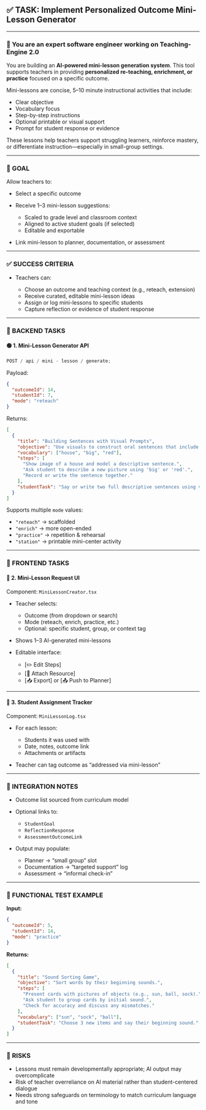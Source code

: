## ✅ TASK: Implement Personalized Outcome Mini-Lesson Generator

---

### 🧠 You are an expert software engineer working on Teaching-Engine 2.0

You are building an **AI-powered mini-lesson generation system**. This tool supports teachers in providing **personalized re-teaching, enrichment, or practice** focused on a specific outcome.

Mini-lessons are concise, 5–10 minute instructional activities that include:

- Clear objective
- Vocabulary focus
- Step-by-step instructions
- Optional printable or visual support
- Prompt for student response or evidence

These lessons help teachers support struggling learners, reinforce mastery, or differentiate instruction—especially in small-group settings.

---

### 🔹 GOAL

Allow teachers to:

- Select a specific outcome
- Receive 1–3 mini-lesson suggestions:

  - Scaled to grade level and classroom context
  - Aligned to active student goals (if selected)
  - Editable and exportable

- Link mini-lesson to planner, documentation, or assessment

---

### ✅ SUCCESS CRITERIA

- Teachers can:

  - Choose an outcome and teaching context (e.g., reteach, extension)
  - Receive curated, editable mini-lesson ideas
  - Assign or log mini-lessons to specific students
  - Capture reflection or evidence of student response

---

### 🔧 BACKEND TASKS

#### 🟢 1. Mini-Lesson Generator API

```ts
POST / api / mini - lesson / generate;
```

Payload:

```json
{
  "outcomeId": 14,
  "studentId": 7,
  "mode": "reteach"
}
```

Returns:

```json
[
  {
    "title": "Building Sentences with Visual Prompts",
    "objective": "Use visuals to construct oral sentences that include descriptive vocabulary.",
    "vocabulary": ["house", "big", "red"],
    "steps": [
      "Show image of a house and model a descriptive sentence.",
      "Ask student to describe a new picture using 'big' or 'red'.",
      "Record or write the sentence together."
    ],
    "studentTask": "Say or write two full descriptive sentences using vocabulary from the lesson."
  }
]
```

Supports multiple `mode` values:

- `"reteach"` → scaffolded
- `"enrich"` → more open-ended
- `"practice"` → repetition & rehearsal
- `"station"` → printable mini-center activity

---

### 🎨 FRONTEND TASKS

#### 🔵 2. Mini-Lesson Request UI

Component: `MiniLessonCreator.tsx`

- Teacher selects:

  - Outcome (from dropdown or search)
  - Mode (reteach, enrich, practice, etc.)
  - Optional: specific student, group, or context tag

- Shows 1–3 AI-generated mini-lessons
- Editable interface:

  - \[✏️ Edit Steps]
  - \[📎 Attach Resource]
  - \[📥 Export] or \[📤 Push to Planner]

---

#### 🔵 3. Student Assignment Tracker

Component: `MiniLessonLog.tsx`

- For each lesson:

  - Students it was used with
  - Date, notes, outcome link
  - Attachments or artifacts

- Teacher can tag outcome as “addressed via mini-lesson”

---

### 🔗 INTEGRATION NOTES

- Outcome list sourced from curriculum model
- Optional links to:

  - `StudentGoal`
  - `ReflectionResponse`
  - `AssessmentOutcomeLink`

- Output may populate:

  - Planner → “small group” slot
  - Documentation → “targeted support” log
  - Assessment → “informal check-in”

---

### 🧪 FUNCTIONAL TEST EXAMPLE

**Input:**

```json
{
  "outcomeId": 5,
  "studentId": 14,
  "mode": "practice"
}
```

**Returns:**

```json
[
  {
    "title": "Sound Sorting Game",
    "objective": "Sort words by their beginning sounds.",
    "steps": [
      "Present cards with pictures of objects (e.g., sun, ball, sock).",
      "Ask student to group cards by initial sound.",
      "Check for accuracy and discuss any mismatches."
    ],
    "vocabulary": ["sun", "sock", "ball"],
    "studentTask": "Choose 3 new items and say their beginning sound."
  }
]
```

---

### 🚩 RISKS

- Lessons must remain developmentally appropriate; AI output may overcomplicate
- Risk of teacher overreliance on AI material rather than student-centered dialogue
- Needs strong safeguards on terminology to match curriculum language and tone

